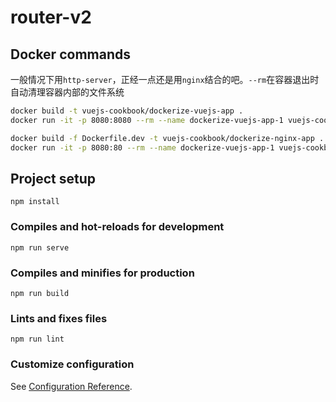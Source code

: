 # router-v2

## Docker commands


一般情况下用`http-server`，正经一点还是用`nginx`结合的吧。`--rm`在容器退出时自动清理容器内部的文件系统

```bash
docker build -t vuejs-cookbook/dockerize-vuejs-app .
docker run -it -p 8080:8080 --rm --name dockerize-vuejs-app-1 vuejs-cookbook/dockerize-vuejs-app
```

```bash
docker build -f Dockerfile.dev -t vuejs-cookbook/dockerize-nginx-app .
docker run -it -p 8080:80 --rm --name dockerize-vuejs-app-1 vuejs-cookbook/dockerize-nginx-app
```

## Project setup
```
npm install
```

### Compiles and hot-reloads for development
```
npm run serve
```

### Compiles and minifies for production
```
npm run build
```

### Lints and fixes files
```
npm run lint
```

### Customize configuration
See [Configuration Reference](https://cli.vuejs.org/config/).
